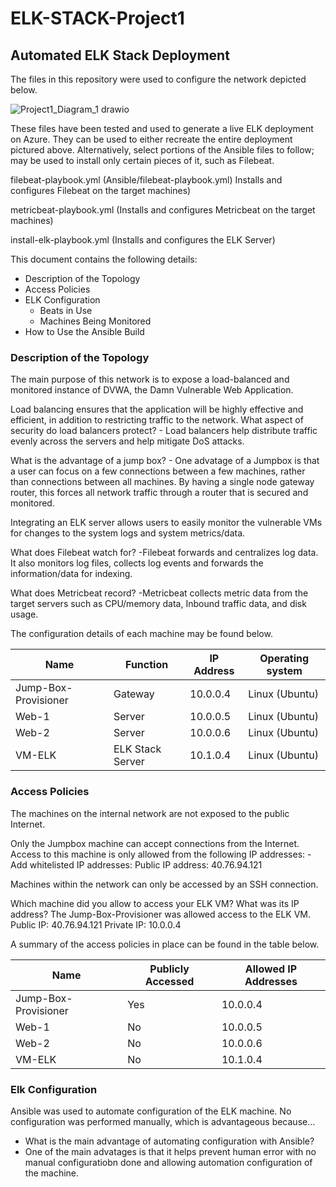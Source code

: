 # ELK-STACK-Project1
## Automated ELK Stack Deployment

The files in this repository were used to configure the network depicted below.

![Project1_Diagram_1 drawio](https://user-images.githubusercontent.com/85567847/133757383-390f1a84-1f1b-4671-a770-6ddf4c65e2d2.png)

These files have been tested and used to generate a live ELK deployment on Azure. They can be used to either recreate the entire deployment pictured above. Alternatively, select portions of the Ansible files to follow; may be used to install only certain pieces of it, such as Filebeat.

filebeat-playbook.yml (Ansible/filebeat-playbook.yml) Installs and configures Filebeat on the target machines)

metricbeat-playbook.yml (Installs and configures Metricbeat on the target machines)

install-elk-playbook.yml (Installs and configures the ELK Server)


This document contains the following details:
- Description of the Topology
- Access Policies
- ELK Configuration
  - Beats in Use
  - Machines Being Monitored
- How to Use the Ansible Build


### Description of the Topology

The main purpose of this network is to expose a load-balanced and monitored instance of DVWA, the Damn Vulnerable Web Application.

Load balancing ensures that the application will be highly effective and efficient, in addition to restricting traffic to the network.
What aspect of security do load balancers protect? 
		- Load balancers help distribute traffic evenly across the servers and help mitigate DoS attacks.

What is the advantage of a jump box?
		- One advatage of a Jumpbox is that a user can focus on a few connections between a few machines, rather than connections between all machines. By having a single node gateway router, this forces all network traffic through a router that is secured and monitored.

Integrating an ELK server allows users to easily monitor the vulnerable VMs for changes to the system logs and system metrics/data.

What does Filebeat watch for?
		-Filebeat forwards and centralizes log data. It also monitors log files, collects log events and forwards the information/data for indexing.
	
What does Metricbeat record?
		-Metricbeat collects metric data from the target servers such as CPU/memory data, 
	Inbound traffic data, and disk usage.

The configuration details of each machine may be found below.

| Name                 | Function         | IP Address | Operating system |
|----------------------|------------------|------------|------------------|
| Jump-Box-Provisioner | Gateway          | 10.0.0.4   | Linux (Ubuntu)   |
| Web-1                | Server           | 10.0.0.5   | Linux (Ubuntu)   |
| Web-2                | Server           | 10.0.0.6   | Linux (Ubuntu)   |
| VM-ELK               | ELK Stack Server | 10.1.0.4   | Linux (Ubuntu)   |

### Access Policies

The machines on the internal network are not exposed to the public Internet. 

Only the Jumpbox machine can accept connections from the Internet. Access to this machine is only allowed from the following IP addresses:
-Add whitelisted IP addresses: Public IP address: 40.76.94.121

Machines within the network can only be accessed by an SSH connection.

Which machine did you allow to access your ELK VM? What was its IP address?
The Jump-Box-Provisioner was allowed access to the ELK VM.
Public IP: 40.76.94.121
Private IP: 10.0.0.4

A summary of the access policies in place can be found in the table below.

| Name                 | Publicly Accessed | Allowed IP Addresses |
|----------------------|-------------------|----------------------|
| Jump-Box-Provisioner | Yes               | 10.0.0.4             |
| Web-1                | No                | 10.0.0.5             |
| Web-2                | No                | 10.0.0.6             |
| VM-ELK               | No                | 10.1.0.4             |

### Elk Configuration

Ansible was used to automate configuration of the ELK machine. No configuration was performed manually, which is advantageous because...
- What is the main advantage of automating configuration with Ansible?
 - One of the main advatages is that it helps prevent human error with no manual configuratiobn done and allowing automation configuration of the machine.  


